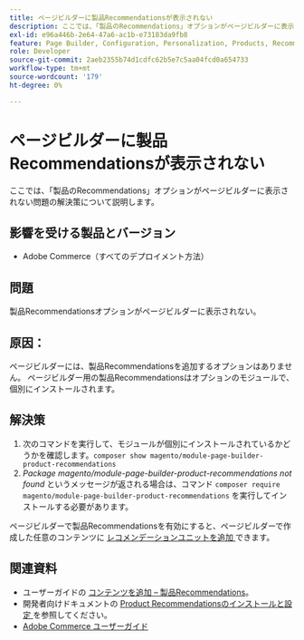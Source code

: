 ```yaml
---
title: ページビルダーに製品Recommendationsが表示されない
description: ここでは、「製品のRecommendations」オプションがページビルダーに表示されない問題の解決策について説明します。
exl-id: e96a446b-2e64-47a6-ac1b-e73183da9fb8
feature: Page Builder, Configuration, Personalization, Products, Recommendations
role: Developer
source-git-commit: 2aeb2355b74d1cdfc62b5e7c5aa04fcd0a654733
workflow-type: tm+mt
source-wordcount: '179'
ht-degree: 0%

---
```


# ページビルダーに製品Recommendationsが表示されない

ここでは、「製品のRecommendations」オプションがページビルダーに表示されない問題の解決策について説明します。

## 影響を受ける製品とバージョン

* Adobe Commerce（すべてのデプロイメント方法）

## 問題

製品Recommendationsオプションがページビルダーに表示されない。

## 原因：

ページビルダーには、製品Recommendationsを追加するオプションはありません。 ページビルダー用の製品Recommendationsはオプションのモジュールで、個別にインストールされます。

## 解決策

1. 次のコマンドを実行して、モジュールが個別にインストールされているかどうかを確認します。`composer show magento/module-page-builder-product-recommendations`
1. *Package magento/module-page-builder-product-recommendations not found* というメッセージが返される場合は、コマンド `composer require magento/module-page-builder-product-recommendations` を実行してインストールする必要があります。

ページビルダーで製品Recommendationsを有効にすると、ページビルダーで作成した任意のコンテンツに [ レコメンデーションユニットを追加 ](https://experienceleague.adobe.com/docs/commerce-admin/page-builder/add-content/recommendations.html) できます。

## 関連資料

* ユーザーガイドの [ コンテンツを追加 – 製品Recommendations](https://experienceleague.adobe.com/docs/commerce-admin/page-builder/add-content/recommendations.html)。
* 開発者向けドキュメントの [Product Recommendationsのインストールと設定 ](https://experienceleague.adobe.com/en/docs/commerce-merchant-services/product-recommendations/getting-started/install-configure) を参照してください。
* [Adobe Commerce ユーザーガイド ](https://experienceleague.adobe.com/en/docs/commerce-admin/user-guides/home)
